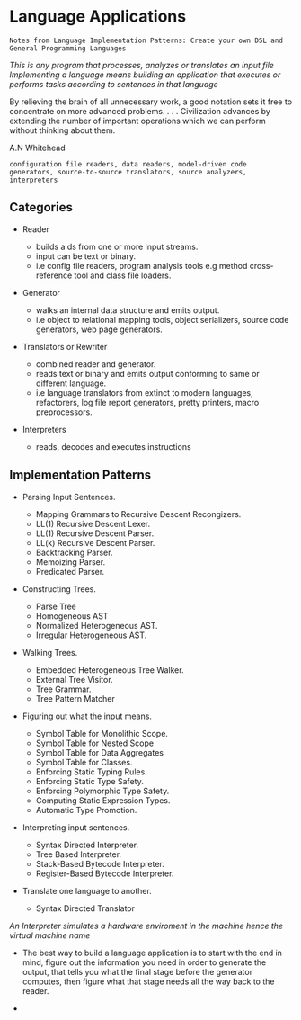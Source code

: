 # Language Applications

`Notes from Language Implementation Patterns: Create your own DSL and General Programming Languages`


*This is any program that processes, analyzes or translates an input file*
*Implementing a language means building an application that executes or performs tasks according to sentences in that language*

By relieving the brain of all unnecessary work, a good notation sets it free to concentrate on 
more advanced problems. . . . Civilization advances by extending the number of important operations 
which we can perform without thinking about them.

A.N Whitehead

`configuration file readers, data readers, model-driven code generators, source-to-source translators, source analyzers, interpreters`

## Categories

- Reader
  - builds a ds from one or more input streams.
  - input can be text or binary.
  - i.e config file readers, program analysis tools e.g method cross-reference tool and class file loaders.

- Generator
  - walks an internal data structure and emits output.
  - i.e object to relational mapping tools, object serializers, source code generators, web page generators.

- Translators or Rewriter
  - combined reader and generator.
  - reads text or binary and emits output conforming to same or different language.
  - i.e language translators from extinct to modern languages, refactorers, log file report generators, pretty printers, macro preprocessors. 

- Interpreters
  - reads, decodes and executes instructions

## Implementation Patterns

- Parsing Input Sentences.
    - Mapping Grammars to Recursive Descent Recongizers.
    - LL(1) Recursive Descent Lexer.
    - LL(1) Recursive Descent Parser.
    - LL(k) Recursive Descent Parser.
    - Backtracking Parser.
    - Memoizing Parser.
    - Predicated Parser.

- Constructing Trees.
    - Parse Tree
    - Homogeneous AST
    - Normalized Heterogeneous AST.
    - Irregular Heterogeneous AST.

- Walking Trees.
    - Embedded Heterogeneous Tree Walker.
    - External Tree Visitor.
    - Tree Grammar.
    - Tree Pattern Matcher

- Figuring out what the input means.
    - Symbol Table for Monolithic Scope.
    - Symbol Table for Nested Scope
    - Symbol Table for Data Aggregates
    - Symbol Table for Classes.
    - Enforcing Static Typing Rules.
    - Enforcing Static Type Safety.
    - Enforcing Polymorphic Type Safety.
    - Computing Static Expression Types.
    - Automatic Type Promotion.

- Interpreting input sentences.
    - Syntax Directed Interpreter.
    - Tree Based Interpreter.
    - Stack-Based Bytecode Interpreter.
    - Register-Based Bytecode Interpreter.

- Translate one language to another.
    - Syntax Directed Translator

*An Interpreter simulates a hardware enviroment in the machine hence the virtual machine name*

- The best way to build a language application is to start with the end in mind,
  figure out the information you need in order to generate the output,
  that tells you what the final stage before the generator computes,
  then figure what that stage needs all the way back to the reader.

- 